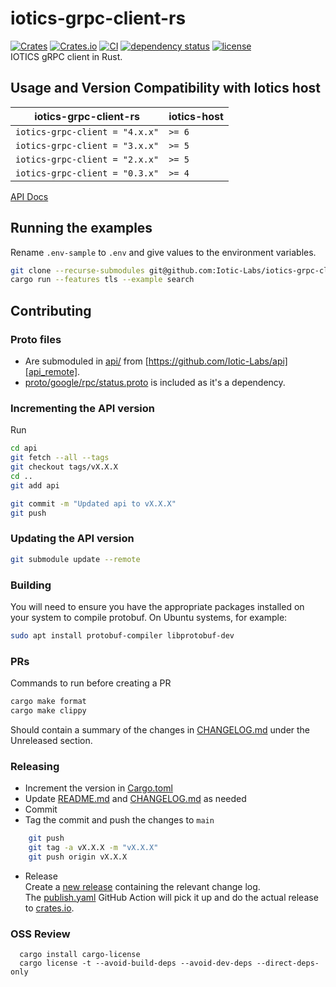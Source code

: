 # iotics-grpc-client-rs

[![Crates][crates_badge]][crates]
[![Crates.io][crates_installs_badge]][crates]
[![CI][ci_badge]][ci]
[![dependency status][dependencies_badge]][dependencies]
[![license][license_badge]][license]\
IOTICS gRPC client in Rust.

## Usage and Version Compatibility with Iotics host

| iotics-grpc-client-rs          | iotics-host |
| ------------------------------ | ----------- |
| `iotics-grpc-client = "4.x.x"` | `>= 6`      |
| `iotics-grpc-client = "3.x.x"` | `>= 5`      |
| `iotics-grpc-client = "2.x.x"` | `>= 5`      |
| `iotics-grpc-client = "0.3.x"` | `>= 4`      |

[API Docs][api_docs]

## Running the examples

Rename `.env-sample` to `.env` and give values to the environment variables.

```bash
git clone --recurse-submodules git@github.com:Iotic-Labs/iotics-grpc-client-rs.git
cargo run --features tls --example search
```

## Contributing

### Proto files

- Are submoduled in [api/](api/) from [https://github.com/Iotic-Labs/api][api_remote].
- [proto/google/rpc/status.proto][google_proto_local] is included as it's a dependency.

### Incrementing the API version

Run

```bash
cd api
git fetch --all --tags
git checkout tags/vX.X.X
cd ..
git add api

git commit -m "Updated api to vX.X.X"
git push
```

### Updating the API version

```bash
git submodule update --remote
```

### Building

You will need to ensure you have the appropriate packages installed on your system to
compile protobuf. On Ubuntu systems, for example:

```bash
sudo apt install protobuf-compiler libprotobuf-dev
```

### PRs

Commands to run before creating a PR

```bash
cargo make format
cargo make clippy
```

Should contain a summary of the changes in [CHANGELOG.md](README.md) under the Unreleased section.

### Releasing

- Increment the version in [Cargo.toml][cargo_version]
- Update [README.md](README.md) and [CHANGELOG.md](CHANGELOG.md) as needed
- Commit
- Tag the commit and push the changes to `main`

```bash
    git push
    git tag -a vX.X.X -m "vX.X.X"
    git push origin vX.X.X
```

- Release\
   Create a [new release][releases] containing the relevant change log.\
   The [publish.yaml][publish_action] GitHub Action will pick it up and do the actual release to [crates.io][crates].

[crates_badge]: https://img.shields.io/crates/v/iotics-grpc-client.svg
[crates]: https://crates.io/crates/iotics-grpc-client
[crates_installs_badge]: https://img.shields.io/crates/d/iotics-grpc-client?label=cargo%20installs
[ci_badge]: https://github.com/Iotic-Labs/iotics-grpc-client-rs/workflows/CI/badge.svg?branch=main
[ci]: https://github.com/Iotic-Labs/iotics-grpc-client-rs/actions
[dependencies_badge]: https://deps.rs/repo/github/Iotic-Labs/iotics-grpc-client-rs/status.svg?style=flat-square
[dependencies]: https://deps.rs/repo/github/Iotic-Labs/iotics-grpc-client-rs
[license_badge]: https://img.shields.io/crates/l/iotics-grpc-client.svg
[license]: https://github.com/Iotic-Labs/iotics-grpc-client-rs/blob/main/LICENSE
[api_docs]: https://docs.rs/iotics-grpc-client/latest
[api_remote]: https://github.com/Iotic-Labs/api
[google_proto_local]: proto/google/rpc/status.proto
[cargo_version]: https://github.com/Iotic-Labs/iotics-grpc-client-rs/blob/main/Cargo.toml#L3
[releases]: https://github.com/Iotic-Labs/iotics-grpc-client-rs/releases
[publish_action]: https://github.com/Iotic-Labs/iotics-grpc-client-rs/actions/workflows/security-audit.yml

### OSS Review

```
  cargo install cargo-license
  cargo license -t --avoid-build-deps --avoid-dev-deps --direct-deps-only
```
